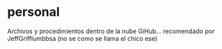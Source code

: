 # personal
Archivos y procedimientos dentro de la nube GiHub... recomendado por JeffGrifflumbbsa (no se como se llama el chico ese)
